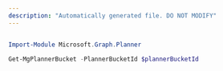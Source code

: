 ```yaml
---
description: "Automatically generated file. DO NOT MODIFY"
---
```


```powershell

Import-Module Microsoft.Graph.Planner

Get-MgPlannerBucket -PlannerBucketId $plannerBucketId

```